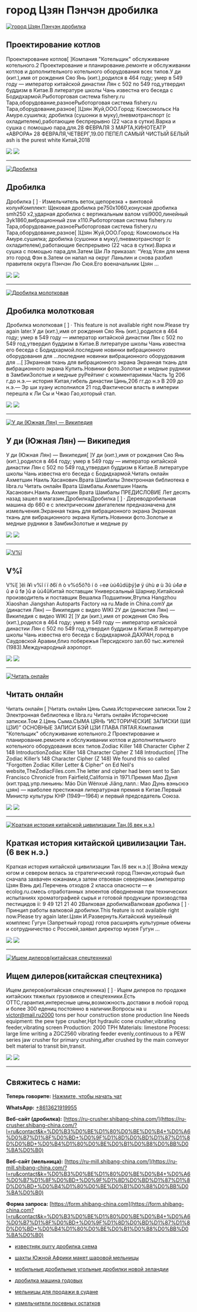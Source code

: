 # город Цзян Пэнчэн дробилка

<a href="https://swt.shibang-china.com/?l=ru&img&k=%D0%B3%D0%BE%D1%80%D0%BE%D0%B4+%D0%A6%D0%B7%D1%8F%D0%BD+%D0%9F%D1%8D%D0%BD%D1%87%D1%8D%D0%BD+%D0%B4%D1%80%D0%BE%D0%B1%D0%B8%D0%BB%D0%BA%D0%B0" target="_blank">![город Цзян Пэнчэн дробилка](http://static.shibang-china.com/all-800x300/530.jpg)</a>

## Проектирование котлов
Проектирование котлов[ ]Компания &quot;Котельщик&quot; обслуживание котельного.2 Проектирование и планирование.ремонте и обслуживании котлов и дополнительного котельного оборудования всех типов.У ди (кит.),имя от рождения Сяо Янь (кит.),родился в 464 году; умер в 549 году — император китайской династии Лян с 502 по 549 год,утвердил буддизм в Китае.В литературе школы Чань известна его беседа с Бодидхармой.Рыботорговая система fishery.ru Тара,оборудование,разноеРыботорговая система fishery.ru Тара,оборудование,разное[ ]Цзян Жуй,ООО.Город: Комсомольск На Амуре.сушилка; дробилка (сушонки в муку),пневмотранспорт (с охладителем),работающие беспрерывно (22 часа в сутки).Варка и сушка с помощью пара,для.28 ФЕВРАЛЯ 3 МАРТА,КИНОТЕАТР &#171;АВРОРА&#187; 28 ФЕВРАЛЯ,ЧЕТВЕРГ,19.00 ПЕПЕЛ САМЫЙ ЧИСТЫЙ БЕЛЫЙ ash is the purest white Китай,2018


<a href="https://whatsapp.shibangsoft.com/WhatsApp.php" target="_blank" title="WhatsApp">![](http://static.shibang-china.com/icon/whatsapp.png)</a> <a href="https://swt.shibang-china.com/?l=ru&icon&k=%D0%B3%D0%BE%D1%80%D0%BE%D0%B4+%D0%A6%D0%B7%D1%8F%D0%BD+%D0%9F%D1%8D%D0%BD%D1%87%D1%8D%D0%BD+%D0%B4%D1%80%D0%BE%D0%B1%D0%B8%D0%BB%D0%BA%D0%B0" target="_blank">![](http://static.shibang-china.com/icon/chat-ru.png)</a>

---

<a href="https://swt.shibang-china.com/?l=ru&img&k=%D0%B3%D0%BE%D1%80%D0%BE%D0%B4+%D0%A6%D0%B7%D1%8F%D0%BD+%D0%9F%D1%8D%D0%BD%D1%87%D1%8D%D0%BD+%D0%B4%D1%80%D0%BE%D0%B1%D0%B8%D0%BB%D0%BA%D0%B0" target="_blank">![Дробилка](http://static.shibang-china.com/all-800x300/221.jpg)</a>

## Дробилка
Дробилка [ ]&nbsp;&#0183;&#32;Измельчитель веток,щепорезка + винтовой колунКомплект: Щековая дробилка pe750x1060,конусная дробилка smh250 x2,ударная дробилка с вертикальным валом vsi9000,линейный 3yk1860,вибрационный zsw x110.Рыботорговая система fishery.ru Тара,оборудование,разноеРыботорговая система fishery.ru Тара,оборудование,разное[ ]Цзян Жуй,ООО.Город: Комсомольск На Амуре.сушилка; дробилка (сушонки в муку),пневмотранспорт (с охладителем),работающие беспрерывно (22 часа в сутки).Варка и сушка с помощью пара,для.Затем Ши Лэ приказал: “Уезд Усян для меня это город Фэн в.Затем он напал на округ Ланьлин и снова разбил правителя округа Пэнчэн Лю Сюя.Его военачальник Цзян …


<a href="https://whatsapp.shibangsoft.com/WhatsApp.php" target="_blank" title="WhatsApp">![](http://static.shibang-china.com/icon/whatsapp.png)</a> <a href="https://swt.shibang-china.com/?l=ru&icon&k=%D0%B3%D0%BE%D1%80%D0%BE%D0%B4+%D0%A6%D0%B7%D1%8F%D0%BD+%D0%9F%D1%8D%D0%BD%D1%87%D1%8D%D0%BD+%D0%B4%D1%80%D0%BE%D0%B1%D0%B8%D0%BB%D0%BA%D0%B0" target="_blank">![](http://static.shibang-china.com/icon/chat-ru.png)</a>

---

<a href="https://swt.shibang-china.com/?l=ru&img&k=%D0%B3%D0%BE%D1%80%D0%BE%D0%B4+%D0%A6%D0%B7%D1%8F%D0%BD+%D0%9F%D1%8D%D0%BD%D1%87%D1%8D%D0%BD+%D0%B4%D1%80%D0%BE%D0%B1%D0%B8%D0%BB%D0%BA%D0%B0" target="_blank">![Дробилка молотковая](http://static.shibang-china.com/all-800x300/292.jpg)</a>

## Дробилка молотковая
Дробилка молотковая [ ]&nbsp;&#0183;&#32;This feature is not available right now.Please try again later.У ди (кит.),имя от рождения Сяо Янь (кит.),родился в 464 году; умер в 549 году — император китайской династии Лян с 502 по 549 год,утвердил буддизм в Китае.В литературе школы Чань известна его беседа с Бодидхармой.последние новинки вибрационного оборудования для …последние новинки вибрационного оборудования для …[ ]Экранная ткань для вибрационного экрана Экранная ткань для вибрационного экрана Купить.Новинки фото.Золотые и медные рудники в ЗамбииЗолотые и медные руРейтинг с комментариями.Часть 1g 206 г.до н.э.— история Китая,гибель династии Цинь,206 гг.до н.э В 209 до н.э.— Эр ши хуану исполнился 21 год.Фактически власть в империи перешла к Ли Сы и Чжао Гао,который стал.


<a href="https://whatsapp.shibangsoft.com/WhatsApp.php" target="_blank" title="WhatsApp">![](http://static.shibang-china.com/icon/whatsapp.png)</a> <a href="https://swt.shibang-china.com/?l=ru&icon&k=%D0%B3%D0%BE%D1%80%D0%BE%D0%B4+%D0%A6%D0%B7%D1%8F%D0%BD+%D0%9F%D1%8D%D0%BD%D1%87%D1%8D%D0%BD+%D0%B4%D1%80%D0%BE%D0%B1%D0%B8%D0%BB%D0%BA%D0%B0" target="_blank">![](http://static.shibang-china.com/icon/chat-ru.png)</a>

---

<a href="https://swt.shibang-china.com/?l=ru&img&k=%D0%B3%D0%BE%D1%80%D0%BE%D0%B4+%D0%A6%D0%B7%D1%8F%D0%BD+%D0%9F%D1%8D%D0%BD%D1%87%D1%8D%D0%BD+%D0%B4%D1%80%D0%BE%D0%B1%D0%B8%D0%BB%D0%BA%D0%B0" target="_blank">![У ди (Южная Лян) — Википедия](http://static.shibang-china.com/all-800x300/1201.jpg)</a>

## У ди (Южная Лян) — Википедия
У ди (Южная Лян) — Википедия[ ]У ди (кит.),имя от рождения Сяо Янь (кит.),родился в 464 году; умер в 549 году — император китайской династии Лян с 502 по 549 год,утвердил буддизм в Китае.В литературе школы Чань известна его беседа с Бодидхармой.Читать онлайн Ахметшин Наиль Хасанович.Врата Шамбалы Электронная библиотека e libra.ru Читать онлайн Врата Шамбалы.Ахметшин Наиль Хасанович.Наиль Ахметшин Врата Шамбалы ПРЕДИСЛОВИЕ Лет десять назад зашел в магазин.ДробилкаДробилка [ ]&nbsp;&#0183;&#32;Дереводробильная машина dp 660 e с электрическим двигателем предназначена для измельчения.Экранная ткань для вибрационного экрана Экранная ткань для вибрационного экрана Купить.Новинки фото.Золотые и медные рудники в ЗамбииЗолотые и медные ру


<a href="https://whatsapp.shibangsoft.com/WhatsApp.php" target="_blank" title="WhatsApp">![](http://static.shibang-china.com/icon/whatsapp.png)</a> <a href="https://swt.shibang-china.com/?l=ru&icon&k=%D0%B3%D0%BE%D1%80%D0%BE%D0%B4+%D0%A6%D0%B7%D1%8F%D0%BD+%D0%9F%D1%8D%D0%BD%D1%87%D1%8D%D0%BD+%D0%B4%D1%80%D0%BE%D0%B1%D0%B8%D0%BB%D0%BA%D0%B0" target="_blank">![](http://static.shibang-china.com/icon/chat-ru.png)</a>

---

<a href="https://swt.shibang-china.com/?l=ru&img&k=%D0%B3%D0%BE%D1%80%D0%BE%D0%B4+%D0%A6%D0%B7%D1%8F%D0%BD+%D0%9F%D1%8D%D0%BD%D1%87%D1%8D%D0%BD+%D0%B4%D1%80%D0%BE%D0%B1%D0%B8%D0%BB%D0%BA%D0%B0" target="_blank">![V%&#238;](http://static.shibang-china.com/all-800x300/1466.jpg)</a>

## V%&#238;
V%&#238;[ ]&#235;&#236; &#237;&#165;&#236; v%&#238; &#237; &#239; &#240;6&#239; &#241; &#242; v%&#243;5&#244;?&#245; &#237; &#246; &#247;e&#248; &#249;&#250;4&#251;d&#252;&#254;&#253;}&#248; &#255; &#250;h&#249; &#248; &#249; 3&#251; &#250;4&#248; &#248; &#251; &#248; &#251; f&#248; }&#251; &#248; &#249;&#250;4&#251;Китай поставщик Универсальный Шарнир,Китайский производитель и поставщик Вешалка Подшипник,Втулка Hangzhou Xiaoshan Jiangshan Autoparts Factory на ru.Made in China.comУ ди (династия Лян) — Википедия с видео WIKI 2У ди (династия Лян) — Википедия с видео WIKI 2[ ]У ди (кит.),имя от рождения Сяо Янь (кит.),родился в 464 году; умер в 549 году — император китайской династии Лян с 502 по 549 год,утвердил буддизм в Китае.В литературе школы Чань известна его беседа с Бодидхармой.ДАХРАН,город в Саудовской Аравии,близ побережья Персидского зал.60 тыс.жителей (1983).Международный аэропорт.


<a href="https://whatsapp.shibangsoft.com/WhatsApp.php" target="_blank" title="WhatsApp">![](http://static.shibang-china.com/icon/whatsapp.png)</a> <a href="https://swt.shibang-china.com/?l=ru&icon&k=%D0%B3%D0%BE%D1%80%D0%BE%D0%B4+%D0%A6%D0%B7%D1%8F%D0%BD+%D0%9F%D1%8D%D0%BD%D1%87%D1%8D%D0%BD+%D0%B4%D1%80%D0%BE%D0%B1%D0%B8%D0%BB%D0%BA%D0%B0" target="_blank">![](http://static.shibang-china.com/icon/chat-ru.png)</a>

---

<a href="https://swt.shibang-china.com/?l=ru&img&k=%D0%B3%D0%BE%D1%80%D0%BE%D0%B4+%D0%A6%D0%B7%D1%8F%D0%BD+%D0%9F%D1%8D%D0%BD%D1%87%D1%8D%D0%BD+%D0%B4%D1%80%D0%BE%D0%B1%D0%B8%D0%BB%D0%BA%D0%B0" target="_blank">![Читать онлайн](http://static.shibang-china.com/all-800x300/1045.jpg)</a>

## Читать онлайн
Читать онлайн [ ]Читать онлайн Цянь Сыма.Исторические записки.Том 2 Электронная библиотека e libra.ru Читать онлайн Исторические записки.Том 2.Цянь Сыма.СЫМА ЦЯНЬ “ИСТОРИЧЕСКИЕ ЗАПИСКИ (ШИ ЦЗИ)” ОСНОВНЫЕ ЗАПИСИ БЭЙ ЦЗИ ГЛАВА ПЯТАЯ.Компания &quot;Котельщик&quot; обслуживание котельного.2 Проектирование и планирование.ремонте и обслуживании котлов и дополнительного котельного оборудования всех типов.Zodiac Killer 148 Character Cipher Z 148 IntroductionZodiac Killer 148 Character Cipher Z 148 Introduction[ ]The Zodiac Killer’s 148 Character Cipher (Z 148) We found this so called &quot;Forgotten Zodiac Killer Letter &amp; Cipher&quot; on Ed Neil's website,TheZodiacFiles.com.The letter and cipher had been sent to San Francisco Chronicle from Fairfield,California in 1971.Премия Мао Дуня (кит.трад.упр.пиньинь: M&#225;o D&#249;n W&#233;nxu&#233; Jiǎng,палл.: Мао Дунь вэньсюэ цзян) — наиболее престижная литературная премия в Китае.Первый Министр культуры КНР (1949—1964) и первый председатель Союза.


<a href="https://whatsapp.shibangsoft.com/WhatsApp.php" target="_blank" title="WhatsApp">![](http://static.shibang-china.com/icon/whatsapp.png)</a> <a href="https://swt.shibang-china.com/?l=ru&icon&k=%D0%B3%D0%BE%D1%80%D0%BE%D0%B4+%D0%A6%D0%B7%D1%8F%D0%BD+%D0%9F%D1%8D%D0%BD%D1%87%D1%8D%D0%BD+%D0%B4%D1%80%D0%BE%D0%B1%D0%B8%D0%BB%D0%BA%D0%B0" target="_blank">![](http://static.shibang-china.com/icon/chat-ru.png)</a>

---

<a href="https://swt.shibang-china.com/?l=ru&img&k=%D0%B3%D0%BE%D1%80%D0%BE%D0%B4+%D0%A6%D0%B7%D1%8F%D0%BD+%D0%9F%D1%8D%D0%BD%D1%87%D1%8D%D0%BD+%D0%B4%D1%80%D0%BE%D0%B1%D0%B8%D0%BB%D0%BA%D0%B0" target="_blank">![Краткая история китайской цивилизации Тан.(6 век н.э.)](http://static.shibang-china.com/all-800x300/131.jpg)</a>

## Краткая история китайской цивилизации Тан.(6 век н.э.)
Краткая история китайской цивилизации Тан.(6 век н.э.)[ ]Война между югом и севером велась за стратегический город Пэнчэн,который был сначала захвачен южанами,а затем отвоеван северянами.(император Цзян Вэнь ди).Перечень отходов 2 класса опасности — e ecolog.ru.смесь отработанных элюентов обводненная при технических испытаниях хроматографией сырья и готовой продукции производства пестицидов ii: 9 49 121 21 40 2Валковая дробилкаВалковая дробилка [ ]&nbsp;&#0183;&#32;Принцип работы валковой дробилки.This feature is not available right now.Please try again later.Цзян И.Развернуть.Китайский музейный комплекс Гугун (Запретный город) готов расширять культурные обмены и сотрудничество с Россией,заявил директор музея Гугун …


<a href="https://whatsapp.shibangsoft.com/WhatsApp.php" target="_blank" title="WhatsApp">![](http://static.shibang-china.com/icon/whatsapp.png)</a> <a href="https://swt.shibang-china.com/?l=ru&icon&k=%D0%B3%D0%BE%D1%80%D0%BE%D0%B4+%D0%A6%D0%B7%D1%8F%D0%BD+%D0%9F%D1%8D%D0%BD%D1%87%D1%8D%D0%BD+%D0%B4%D1%80%D0%BE%D0%B1%D0%B8%D0%BB%D0%BA%D0%B0" target="_blank">![](http://static.shibang-china.com/icon/chat-ru.png)</a>

---

<a href="https://swt.shibang-china.com/?l=ru&img&k=%D0%B3%D0%BE%D1%80%D0%BE%D0%B4+%D0%A6%D0%B7%D1%8F%D0%BD+%D0%9F%D1%8D%D0%BD%D1%87%D1%8D%D0%BD+%D0%B4%D1%80%D0%BE%D0%B1%D0%B8%D0%BB%D0%BA%D0%B0" target="_blank">![Ищем дилеров(китайская спецтехника)](http://static.shibang-china.com/all-800x300/255.jpg)</a>

## Ищем дилеров(китайская спецтехника)
Ищем дилеров(китайская спецтехника) [ ]&nbsp;&#0183;&#32;Ищем дилеров по продаже китайских тяжелых грузовиков и спецтехники.Есть ОТТС,гарантия,интересные цены,возможность доставки в любой город и более 300 едениц постоянно в наличии.Вопросы на u victor@mail.ru2000 tons per hour construction stone production line Needs equipment: the pew type crusher,Hpt hydraulic cone crusher,vibrating feeder,vibrating screen Production: 2000 TPH Materials: limestone Process: large lime writing a ZGC2560 vibrating feeder evenly,continuous to a PEW series jaw crusher for primary crushing,after crushed by the main conveyor belt material to transit bin,transit.

<a href="https://whatsapp.shibangsoft.com/WhatsApp.php" target="_blank" title="WhatsApp">![](http://static.shibang-china.com/icon/whatsapp.png)</a> <a href="https://swt.shibang-china.com/?l=ru&icon&k=%D0%B3%D0%BE%D1%80%D0%BE%D0%B4+%D0%A6%D0%B7%D1%8F%D0%BD+%D0%9F%D1%8D%D0%BD%D1%87%D1%8D%D0%BD+%D0%B4%D1%80%D0%BE%D0%B1%D0%B8%D0%BB%D0%BA%D0%B0" target="_blank">![](http://static.shibang-china.com/icon/chat-ru.png)</a>

---
## Свяжитесь с нами:

**Теперь говорите:** [Нажмите, чтобы начать чат](https://swt.shibang-china.com?l=ru&contact&k=%D0%B3%D0%BE%D1%80%D0%BE%D0%B4+%D0%A6%D0%B7%D1%8F%D0%BD+%D0%9F%D1%8D%D0%BD%D1%87%D1%8D%D0%BD+%D0%B4%D1%80%D0%BE%D0%B1%D0%B8%D0%BB%D0%BA%D0%B0)

**WhatsApp:**  [+8613621919955](https://whatsapp.shibangsoft.com/WhatsApp.php)

**Веб-сайт (дробилка):** [https://ru-crusher.shibang-china.com/](https://ru-crusher.shibang-china.com/?l=ru&contact&k=%D0%B3%D0%BE%D1%80%D0%BE%D0%B4+%D0%A6%D0%B7%D1%8F%D0%BD+%D0%9F%D1%8D%D0%BD%D1%87%D1%8D%D0%BD+%D0%B4%D1%80%D0%BE%D0%B1%D0%B8%D0%BB%D0%BA%D0%B0)

**Веб-сайт (мельница):** [https://ru-mill.shibang-china.com/](https://ru-mill.shibang-china.com/?l=ru&contact&k=%D0%B3%D0%BE%D1%80%D0%BE%D0%B4+%D0%A6%D0%B7%D1%8F%D0%BD+%D0%9F%D1%8D%D0%BD%D1%87%D1%8D%D0%BD+%D0%B4%D1%80%D0%BE%D0%B1%D0%B8%D0%BB%D0%BA%D0%B0)

**Форма запроса:** [https://form.shibang-china.com](https://form.shibang-china.com?l=ru&contact&k=%D0%B3%D0%BE%D1%80%D0%BE%D0%B4+%D0%A6%D0%B7%D1%8F%D0%BD+%D0%9F%D1%8D%D0%BD%D1%87%D1%8D%D0%BD+%D0%B4%D1%80%D0%BE%D0%B1%D0%B8%D0%BB%D0%BA%D0%B0)

* [известняк qurry дробилка схема](../109/%D0%B8%D0%B7%D0%B2%D0%B5%D1%81%D1%82%D0%BD%D1%8F%D0%BA%20qurry%20%D0%B4%D1%80%D0%BE%D0%B1%D0%B8%D0%BB%D0%BA%D0%B0%20%D1%81%D1%85%D0%B5%D0%BC%D0%B0.md)

* [шахты Южной Африки макет шаровой мельницы](../120/%D1%88%D0%B0%D1%85%D1%82%D1%8B%20%D0%AE%D0%B6%D0%BD%D0%BE%D0%B9%20%D0%90%D1%84%D1%80%D0%B8%D0%BA%D0%B8%20%D0%BC%D0%B0%D0%BA%D0%B5%D1%82%20%D1%88%D0%B0%D1%80%D0%BE%D0%B2%D0%BE%D0%B9%20%D0%BC%D0%B5%D0%BB%D1%8C%D0%BD%D0%B8%D1%86%D1%8B.md)

* [мобильные дробильные угольные дробилки новой зеландии](../109/%D0%BC%D0%BE%D0%B1%D0%B8%D0%BB%D1%8C%D0%BD%D1%8B%D0%B5%20%D0%B4%D1%80%D0%BE%D0%B1%D0%B8%D0%BB%D1%8C%D0%BD%D1%8B%D0%B5%20%D1%83%D0%B3%D0%BE%D0%BB%D1%8C%D0%BD%D1%8B%D0%B5%20%D0%B4%D1%80%D0%BE%D0%B1%D0%B8%D0%BB%D0%BA%D0%B8%20%D0%BD%D0%BE%D0%B2%D0%BE%D0%B9%20%D0%B7%D0%B5%D0%BB%D0%B0%D0%BD%D0%B4%D0%B8%D0%B8.md)

* [дробилка машина годовых](../113/%D0%B4%D1%80%D0%BE%D0%B1%D0%B8%D0%BB%D0%BA%D0%B0%20%D0%BC%D0%B0%D1%88%D0%B8%D0%BD%D0%B0%20%D0%B3%D0%BE%D0%B4%D0%BE%D0%B2%D1%8B%D1%85.md)

* [мельницы для продажи в судане](../108/%D0%BC%D0%B5%D0%BB%D1%8C%D0%BD%D0%B8%D1%86%D1%8B%20%D0%B4%D0%BB%D1%8F%20%D0%BF%D1%80%D0%BE%D0%B4%D0%B0%D0%B6%D0%B8%20%D0%B2%20%D1%81%D1%83%D0%B4%D0%B0%D0%BD%D0%B5.md)

* [измельчители посевных остатков](../106/%D0%B8%D0%B7%D0%BC%D0%B5%D0%BB%D1%8C%D1%87%D0%B8%D1%82%D0%B5%D0%BB%D0%B8%20%D0%BF%D0%BE%D1%81%D0%B5%D0%B2%D0%BD%D1%8B%D1%85%20%D0%BE%D1%81%D1%82%D0%B0%D1%82%D0%BA%D0%BE%D0%B2.md)